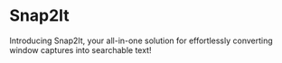 # Snap2It
 Introducing Snap2It, your all-in-one solution for effortlessly converting window captures into searchable text!
